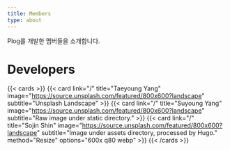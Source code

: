 ```yaml
---
title: Members
type: about
---
```

Plog를 개발한 멤버들을 소개합니다.

# Developers
{{< cards >}}
{{< card link="/" title="Taeyoung Yang" image="https://source.unsplash.com/featured/800x600?landscape" subtitle="Unsplash Landscape" >}}
{{< card link="/" title="Suyoung Yang" image="https://source.unsplash.com/featured/800x600?landscape" subtitle="Raw image under static directory." >}}
{{< card link="/" title="Sojin Shin" image="https://source.unsplash.com/featured/800x600?landscape" subtitle="Image under assets directory, processed by Hugo." method="Resize" options="600x q80 webp" >}}
{{< /cards >}}
